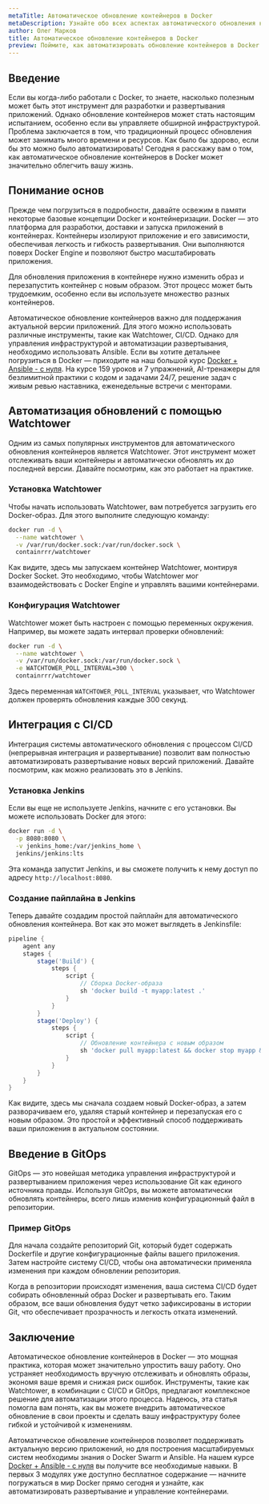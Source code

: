 ```yaml
---
metaTitle: Автоматическое обновление контейнеров в Docker
metaDescription: Узнайте обо всех аспектах автоматического обновления контейнеров в Docker - от настройки Watchtower до интеграции с CI/CD - простое руководство для разработчиков
author: Олег Марков
title: Автоматическое обновление контейнеров в Docker
preview: Поймите, как автоматизировать обновление контейнеров в Docker с помощью инструментов и практик - от Watchtower до интеграции с CI/CD
---
```


## Введение

Если вы когда-либо работали с Docker, то знаете, насколько полезным может быть этот инструмент для разработки и развертывания приложений. Однако обновление контейнеров может стать настоящим испытанием, особенно если вы управляете обширной инфраструктурой. Проблема заключается в том, что традиционный процесс обновления может занимать много времени и ресурсов. Как было бы здорово, если бы это можно было автоматизировать! Сегодня я расскажу вам о том, как автоматическое обновление контейнеров в Docker может значительно облегчить вашу жизнь.

## Понимание основ

Прежде чем погрузиться в подробности, давайте освежим в памяти некоторые базовые концепции Docker и контейнеризации. Docker — это платформа для разработки, доставки и запуска приложений в контейнерах. Контейнеры изолируют приложение и его зависимости, обеспечивая легкость и гибкость развертывания. Они выполняются поверх Docker Engine и позволяют быстро масштабировать приложения.

Для обновления приложения в контейнере нужно изменить образ и перезапустить контейнер с новым образом. Этот процесс может быть трудоемким, особенно если вы используете множество разных контейнеров.

Автоматическое обновление контейнеров важно для поддержания актуальной версии приложений. Для этого можно использовать различные инструменты, такие как Watchtower, CI/CD. Однако для управления инфраструктурой и автоматизации развертывания, необходимо использовать Ansible. Если вы хотите детальнее погрузиться в Docker — приходите на наш большой курс [Docker + Ansible - с нуля](https://purpleschool.ru/course/docker). На курсе 159 уроков и 7 упражнений, AI-тренажеры для безлимитной практики с кодом и задачами 24/7, решение задач с живым ревью наставника, еженедельные встречи с менторами.

## Автоматизация обновлений с помощью Watchtower

Одним из самых популярных инструментов для автоматического обновления контейнеров является Watchtower. Этот инструмент может отслеживать ваши контейнеры и автоматически обновлять их до последней версии. Давайте посмотрим, как это работает на практике.

### Установка Watchtower

Чтобы начать использовать Watchtower, вам потребуется загрузить его Docker-образ. Для этого выполните следующую команду:

```bash
docker run -d \
  --name watchtower \
  -v /var/run/docker.sock:/var/run/docker.sock \
  containrrr/watchtower
```

Как видите, здесь мы запускаем контейнер Watchtower, монтируя Docker Socket. Это необходимо, чтобы Watchtower мог взаимодействовать с Docker Engine и управлять вашими контейнерами.

### Конфигурация Watchtower

Watchtower может быть настроен с помощью переменных окружения. Например, вы можете задать интервал проверки обновлений:

```bash
docker run -d \
  --name watchtower \
  -v /var/run/docker.sock:/var/run/docker.sock \
  -e WATCHTOWER_POLL_INTERVAL=300 \
  containrrr/watchtower
```

Здесь переменная `WATCHTOWER_POLL_INTERVAL` указывает, что Watchtower должен проверять обновления каждые 300 секунд.

## Интеграция с CI/CD

Интеграция системы автоматического обновления с процессом CI/CD (непрерывная интеграция и развертывание) позволит вам полностью автоматизировать развертывание новых версий приложений. Давайте посмотрим, как можно реализовать это в Jenkins.

### Установка Jenkins

Если вы еще не используете Jenkins, начните с его установки. Вы можете использовать Docker для этого:

```bash
docker run -d \
  -p 8080:8080 \
  -v jenkins_home:/var/jenkins_home \
  jenkins/jenkins:lts
```

Эта команда запустит Jenkins, и вы сможете получить к нему доступ по адресу `http://localhost:8080`.

### Создание пайплайна в Jenkins

Теперь давайте создадим простой пайплайн для автоматического обновления контейнера. Вот как это может выглядеть в Jenkinsfile:

```groovy
pipeline {
    agent any 
    stages {
        stage('Build') {
            steps {
                script {
                    // Сборка Docker-образа
                    sh 'docker build -t myapp:latest .'
                }
            }
        }
        stage('Deploy') {
            steps {
                script {
                    // Обновление контейнера с новым образом
                    sh 'docker pull myapp:latest && docker stop myapp && docker rm myapp && docker run -d --name myapp myapp:latest'
                }
            }
        }
    }
}
```

Как видите, здесь мы сначала создаем новый Docker-образ, а затем разворачиваем его, удаляя старый контейнер и перезапуская его с новым образом. Это простой и эффективный способ поддерживать ваши приложения в актуальном состоянии.

## Введение в GitOps

GitOps — это новейшая методика управления инфраструктурой и развертыванием приложения через использование Git как единого источника правды. Используя GitOps, вы можете автоматически обновлять контейнеры, всего лишь изменив конфигурационный файл в репозитории.

### Пример GitOps

Для начала создайте репозиторий Git, который будет содержать Dockerfile и другие конфигурационные файлы вашего приложения. Затем настройте систему CI/CD, чтобы она автоматически применяла изменения при каждом обновлении репозитория.

Когда в репозитории происходят изменения, ваша система CI/CD будет собирать обновленный образ Docker и развертывать его. Таким образом, все ваши обновления будут четко зафиксированы в истории Git, что обеспечивает прозрачность и легкость отката изменений.

## Заключение

Автоматическое обновление контейнеров в Docker — это мощная практика, которая может значительно упростить вашу работу. Оно устраняет необходимость вручную отслеживать и обновлять образы, экономя ваше время и снижая риск ошибок. Инструменты, такие как Watchtower, в комбинации с CI/CD и GitOps, предлагают комплексное решение для автоматизации этого процесса. Надеюсь, эта статья помогла вам понять, как вы можете внедрить автоматическое обновление в свои проекты и сделать вашу инфраструктуру более гибкой и устойчивой к изменениям.

Автоматическое обновление контейнеров позволяет поддерживать актуальную версию приложений, но для построения масштабируемых систем необходимы знания о Docker Swarm и Ansible. На нашем курсе [Docker + Ansible - с нуля](https://purpleschool.ru/course/docker) вы получите все необходимые навыки. В первых 3 модулях уже доступно бесплатное содержание — начните погружаться в мир Docker прямо сегодня и узнайте, как автоматизировать развертывание и управление контейнерами.
